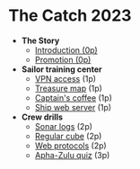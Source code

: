 # The Catch 2023

- **The Story**
    - [Introduction (0p)](00-story/00-introduction.md)
    - [Promotion (0p)](00-story/01-promotion.md)
- **Sailor training center**
    - [VPN access](01-sailor-training-center/01-vpn-access/README.md) (1p)
    - [Treasure map](01-sailor-training-center/02-treasure-map/README.md) (1p)
    - [Captain's coffee](01-sailor-training-center/03-captains-coffee/README.md) (1p)
    - [Ship web server](01-sailor-training-center/04-ship-web-server/README.md) (1p)
- **Crew drills**
    - [Sonar logs](02-crew-drills/01-sonar-logs/README.md) (2p)
    - [Regular cube](02-crew-drills/02-regular-cube/README.md) (2p)
    - [Web protocols](02-crew-drills/03-web-protocols/README.md) (2p)
    - [Apha-Zulu quiz](02-crew-drills/04-apha-zulu-quizsonar/README.md) (3p)   